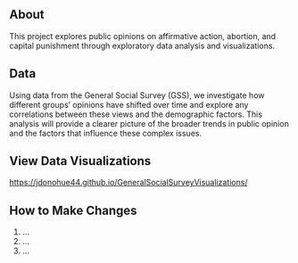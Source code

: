 ## About
This project explores public opinions on affirmative action, abortion, and capital punishment through exploratory data analysis and visualizations.

## Data
Using data from the General Social Survey (GSS), we investigate how different groups’ opinions have shifted over time and explore any correlations between these views and the demographic factors. This analysis will provide a clearer picture of the broader trends in public opinion and the factors that influence these complex issues.

## View Data Visualizations
https://jdonohue44.github.io/GeneralSocialSurveyVisualizations/

## How to Make Changes
1. ...
2. ...
3. ...
